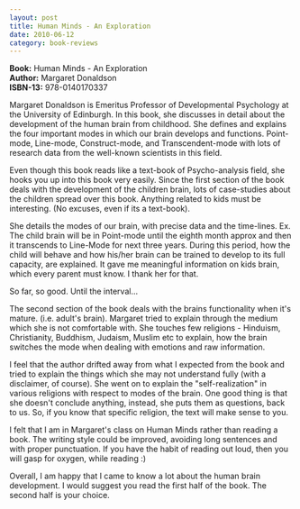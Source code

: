 ```yaml
---
layout: post
title: Human Minds - An Exploration
date: 2010-06-12
category: book-reviews
---
```


**Book:** Human Minds - An Exploration  
**Author:** Margaret Donaldson  
**ISBN-13:** 978-0140170337

Margaret Donaldson is Emeritus Professor of Developmental Psychology at the University of Edinburgh. In this book, she discusses in detail about the development of the human brain from childhood. She defines and explains the four important modes in which our brain develops and functions. Point-mode, Line-mode, Construct-mode, and Transcendent-mode with lots of research data from the well-known scientists in this field.  

Even though this book reads like a text-book of Psycho-analysis field, she hooks you up into this book very easily. Since the first section of the book deals with the development of the children brain, lots of case-studies about the children spread over this book. Anything related to kids must be interesting. (No excuses, even if its a text-book).  

She details the modes of our brain, with precise data and the time-lines. Ex. The child brain will be in Point-mode until the eighth month approx and then it transcends to Line-Mode for next three years. During this period, how the child will behave and how his/her brain can be trained to develop to its full capacity, are explained. It gave me meaningful information on kids brain, which every parent must know. I thank her for that.  

So far, so good. Until the interval...  

The second section of the book deals with the brains functionality when it's mature. (i.e. adult's brain). Margaret tried to explain through the medium which she is not comfortable with. She touches few religions - Hinduism, Christianity, Buddhism, Judaism, Muslim etc to explain, how the brain switches the mode when dealing with emotions and raw information.  

I feel that the author drifted away from what I expected from the book and tried to explain the things which she may not understand fully (with a disclaimer, of course). She went on to explain the "self-realization" in various religions with respect to modes of the brain. One good thing is that she doesn't conclude anything, instead, she puts them as questions, back to us. So, if you know that specific religion, the text will make sense to you.  

I felt that I am in Margaret's class on Human Minds rather than reading a book. The writing style could be improved, avoiding long sentences and with proper punctuation. If you have the habit of reading out loud, then you will gasp for oxygen, while reading :)  

Overall, I am happy that I came to know a lot about the human brain development. I would suggest you read the first half of the book. The second half is your choice.  
